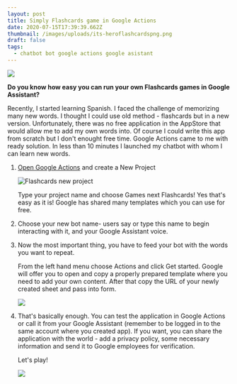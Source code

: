 ```yaml
---
layout: post
title: Simply Flashcards game in Google Actions
date: 2020-07-15T17:39:39.662Z
thumbnail: /images/uploads/its-heroflashcardspng.png
draft: false
tags:
  - chatbot bot google actions google asistant
---
```



![](/images/uploads/its-heroflashcardspng.png)

**Do you know how easy you can run your own Flashcards games in Google Assistant?** 

Recently, I started learning Spanish. I faced the challenge of memorizing many new words. I thought I could use old method - flashcards but in a new version. Unfortunately, there was no free application in the AppStore that would allow me to add my own words into. Of course I could write this app from scratch but I don't enought free time. Google Actions came to me with ready solution. In less than 10 minutes I launched my chatbot with whom I can learn new words.

1. [Open Google Actions](https://console.actions.google.com/u/0/) and create a New Project

   ![Flashcards new project](/images/uploads/flashcards-newproject.png)

   Type your project name and choose Games next Flashcards! Yes that's easy as it is! Google has shared many templates which you can use for free.
2. Choose your new bot name-  users say or type this name to begin interacting with it, and your Google Assistant voice. 
3. Now the most important thing, you have to feed your bot with the words you want to repeat.

   From the left hand menu choose Actions and click Get started. Google will offer you to open and copy a properly prepared template where you need to add your own content. After that copy the URL of your newly created sheet and pass into form.

   ![](/images/uploads/flashcards-newproject2.png)
4. That's basically enough. You can test the application in Google Actions or call it from your Google Assistant (remember to be logged in to the same account where you created app). If you want, you can share the application with the world - add a privacy policy, some necessary information and send it to Google employees for verification.

   Let's play!

   ![](/images/uploads/img_770fd1f14ce4-1.jpeg)